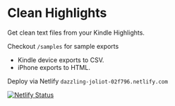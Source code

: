 # Clean Highlights

Get clean text files from your Kindle Highlights.

Checkout `/samples` for sample exports

* Kindle device exports to CSV.
* iPhone exports to HTML.

Deploy via Netlify `dazzling-joliot-02f796.netlify.com`

[![Netlify Status](https://api.netlify.com/api/v1/badges/dc67a461-e036-40a2-a7c2-485d338e532b/deploy-status)](https://app.netlify.com/sites/dazzling-joliot-02f796/deploys)
